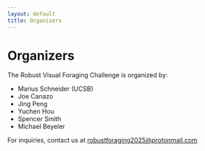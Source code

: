```yaml
---
layout: default
title: Organizers
---
```


# Organizers

The Robust Visual Foraging Challenge is organized by:

- Marius Schneider (UCSB)
- Joe Canazo
- Jing Peng
- Yuchen Hou
- Spencer Smith
- Michael Beyeler

For inquiries, contact us at [robustforaging2025@protonmail.com](mailto:robustforaging2025@protonmail.com)
